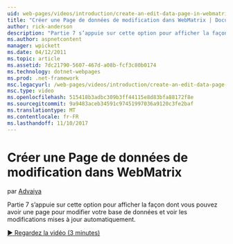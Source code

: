 ```yaml
---
uid: web-pages/videos/introduction/create-an-edit-data-page-in-webmatrix
title: "Créer une Page de données de modification dans WebMatrix | Documents Microsoft"
author: rick-anderson
description: "Partie 7 s’appuie sur cette option pour afficher la façon dont vous pouvez avoir une page pour modifier votre base de données et voir les modifications mises à jour automatiquement."
ms.author: aspnetcontent
manager: wpickett
ms.date: 04/12/2011
ms.topic: article
ms.assetid: 7dc21790-5607-467d-a08b-fcf3c80b0174
ms.technology: dotnet-webpages
ms.prod: .net-framework
msc.legacyurl: /web-pages/videos/introduction/create-an-edit-data-page-in-webmatrix
msc.type: video
ms.openlocfilehash: 515418b3adbc309b3ff44115e8d83bfa88172f8e
ms.sourcegitcommit: 9a9483aceb34591c97451997036a9120c3fe2baf
ms.translationtype: MT
ms.contentlocale: fr-FR
ms.lasthandoff: 11/10/2017
---
```

<a name="create-an-edit-data-page-in-webmatrix"></a>Créer une Page de données de modification dans WebMatrix
====================
par [Advaiya](https://twitter.com/Advaiyasolns)

Partie 7 s’appuie sur cette option pour afficher la façon dont vous pouvez avoir une page pour modifier votre base de données et voir les modifications mises à jour automatiquement.

[&#9654; Regardez la vidéo (3 minutes)](https://channel9.msdn.com/Blogs/ASP-NET-Site-Videos/create-an-edit-data-page-in-webmatrix)
